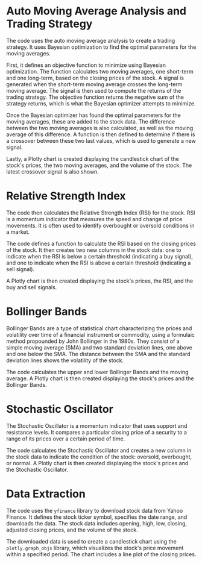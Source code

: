 # Auto Moving Average Analysis and Trading Strategy

The code uses the auto moving average analysis to create a trading strategy. It uses Bayesian optimization to find the optimal parameters for the moving averages.

First, it defines an objective function to minimize using Bayesian optimization. The function calculates two moving averages, one short-term and one long-term, based on the closing prices of the stock. A signal is generated when the short-term moving average crosses the long-term moving average. The signal is then used to compute the returns of the trading strategy. The objective function returns the negative sum of the strategy returns, which is what the Bayesian optimizer attempts to minimize.

Once the Bayesian optimizer has found the optimal parameters for the moving averages, these are added to the stock data. The difference between the two moving averages is also calculated, as well as the moving average of this difference. A function is then defined to determine if there is a crossover between these two last values, which is used to generate a new signal.

Lastly, a Plotly chart is created displaying the candlestick chart of the stock's prices, the two moving averages, and the volume of the stock. The latest crossover signal is also shown.

# Relative Strength Index

The code then calculates the Relative Strength Index (RSI) for the stock. RSI is a momentum indicator that measures the speed and change of price movements. It is often used to identify overbought or oversold conditions in a market.

The code defines a function to calculate the RSI based on the closing prices of the stock. It then creates two new columns in the stock data: one to indicate when the RSI is below a certain threshold (indicating a buy signal), and one to indicate when the RSI is above a certain threshold (indicating a sell signal).

A Plotly chart is then created displaying the stock's prices, the RSI, and the buy and sell signals.

# Bollinger Bands

Bollinger Bands are a type of statistical chart characterizing the prices and volatility over time of a financial instrument or commodity, using a formulaic method propounded by John Bollinger in the 1980s. They consist of a simple moving average (SMA) and two standard deviation lines, one above and one below the SMA. The distance between the SMA and the standard deviation lines shows the volatility of the stock.

The code calculates the upper and lower Bollinger Bands and the moving average. A Plotly chart is then created displaying the stock's prices and the Bollinger Bands.

# Stochastic Oscillator

The Stochastic Oscillator is a momentum indicator that uses support and resistance levels. It compares a particular closing price of a security to a range of its prices over a certain period of time.

The code calculates the Stochastic Oscillator and creates a new column in the stock data to indicate the condition of the stock: oversold, overbought, or normal. A Plotly chart is then created displaying the stock's prices and the Stochastic Oscillator.

# Data Extraction

The code uses the `yfinance` library to download stock data from Yahoo Finance. It defines the stock ticker symbol, specifies the date range, and downloads the data. The stock data includes opening, high, low, closing, adjusted closing prices, and the volume of the stock.

The downloaded data is used to create a candlestick chart using the `plotly.graph_objs` library, which visualizes the stock's price movement within a specified period. The chart includes a line plot of the closing prices.

```python

```
